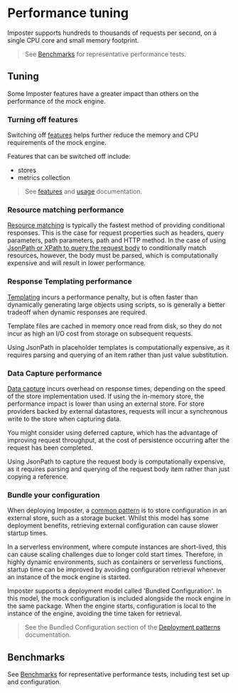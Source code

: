 # Performance tuning

Imposter supports hundreds to thousands of requests per second, on a single CPU core and small memory footprint.

> See [Benchmarks](./benchmarks.md) for representative performance tests.

## Tuning

Some Imposter features have a greater impact than others on the performance of the mock engine.

### Turning off features

Switching off [features](./features.md) helps further reduce the memory and CPU requirements of the mock engine.

Features that can be switched off include:

- stores
- metrics collection

> See [features](./features.md) and [usage](./usage.md) documentation.

### Resource matching performance

[Resource matching](./configuration.md) is typically the fastest method of providing conditional responses. This is the case for request properties such as headers, query parameters, path parameters, path and HTTP method. In the case of using [JsonPath or XPath to query the request body](./request_matching.md) to conditionally match resources, however, the body must be parsed, which is computationally expensive and will result in lower performance. 

### Response Templating performance

[Templating](./templates.md) incurs a performance penalty, but is often faster than dynamically generating large objects using scripts, so is generally a better tradeoff when dynamic responses are required.

Template files are cached in memory once read from disk, so they do not incur as high an I/O cost from storage on subsequent requests.

Using JsonPath in placeholder templates is computationally expensive, as it requires parsing and querying of an item rather than just value substitution.

### Data Capture performance

[Data capture](./data_capture.md) incurs overhead on response times, depending on the speed of the store implementation used. If using the in-memory store, the performance impact is lower than using an external store. For store providers backed by external datastores, requests will incur a synchronous write to the store when capturing data.

You might consider using deferred capture, which has the advantage of improving request throughput, at the cost of persistence occurring after the request has been completed.

Using JsonPath to capture the request body is computationally expensive, as it requires parsing and querying of the request body item rather than just copying a reference.

### Bundle your configuration

When deploying Imposter, a [common pattern](./deployment_patterns.md) is to store configuration in an external store, such as a storage bucket. Whilst this model has some deployment benefits, retrieving external configuration can cause slower startup times.

In a serverless environment, where compute instances are short-lived, this can cause scaling challenges due to longer cold start times. Therefore, in highly dynamic environments, such as containers or serverless functions, startup time can be improved by avoiding configuration retrieval whenever an instance of the mock engine is started.

Imposter supports a deployment model called 'Bundled Configuration'. In this model, the mock configuration is included alongside the mock engine in the same package. When the engine starts, configuration is local to the instance of the engine, avoiding the time taken for retrieval. 

> See the Bundled Configuration section of the [Deployment patterns](./deployment_patterns.md#bundled-configuration) documentation.

## Benchmarks

See [Benchmarks](./benchmarks.md) for representative performance tests, including test set up and configuration.

